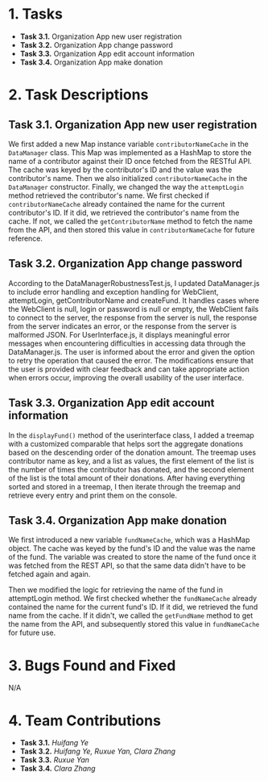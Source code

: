 # 1. Tasks

- **Task 3.1.** Organization App new user registration
- **Task 3.2.** Organization App change password
- **Task 3.3.** Organization App edit account information
- **Task 3.4.** Organization App make donation

# 2. Task Descriptions

## Task 3.1. Organization App new user registration
We first added a new Map instance variable `contributorNameCache` in the `DataManager` class. This Map was implemented as a HashMap to store the name of a contributor against their ID once fetched from the RESTful API. The cache was keyed by the contributor's ID and the value was the contributor's name. Then we also initialized `contributorNameCache` in the `DataManager` constructor. Finally, we changed the way the `attemptLogin` method retrieved the contributor's name. We first checked if `contributorNameCache` already contained the name for the current contributor's ID. If it did, we retrieved the contributor's name from the cache. If not, we called the `getContributorName` method to fetch the name from the API, and then stored this value in `contributorNameCache` for future reference.

## Task 3.2. Organization App change password
According to the DataManagerRobustnessTest.js, I updated DataManager.js to include error handling and exception handling for WebClient, attemptLogin, getContributorName and createFund. It handles cases where the WebClient is null, login or password is null or empty, the WebClient fails to connect to the server, the response from the server is null, the response from the server indicates an error, or the response from the server is malformed JSON.
For UserInterface.js, it displays meaningful error messages when encountering difficulties in accessing data through the DataManager.js. The user is informed about the error and given the option to retry the operation that caused the error. The modifications ensure that the user is provided with clear feedback and can take appropriate action when errors occur, improving the overall usability of the user interface.

## Task 3.3. Organization App edit account information

In the `displayFund()` method of the userinterface class, I added a treemap with a customized comparable that helps sort the aggregate donations based on the descending order of the donation amount. The treemap uses contributor name as key, and a list as values, the first element of the list is the number of times the contributor has donated, and the second element of the list is the total amount of their donations. After having everything sorted and stored in a treemap, I then iterate through the treemap and retrieve every entry and print them on the console. 

## Task 3.4. Organization App make donation

We first introduced a new variable `fundNameCache`, which was a HashMap object. The cache was keyed by the fund's ID and the value was the name of the fund. The variable was created to store the name of the fund once it was fetched from the REST API, so that the same data didn't have to be fetched again and again.

Then we modified the logic for retrieving the name of the fund in attemptLogin method. We first checked whether the `fundNameCache` already contained the name for the current fund's ID. If it did, we retrieved the fund name from the cache. If it didn't, we called the `getFundName` method to get the name from the API, and subsequently stored this value in `fundNameCache` for future use.

# 3. Bugs Found and Fixed
N/A

# 4. Team Contributions

- **Task 3.1.** *Huifang Ye*
- **Task 3.2.** *Huifang Ye, Ruxue Yan, Clara Zhang*
- **Task 3.3.** *Ruxue Yan*
- **Task 3.4.** *Clara Zhang*
